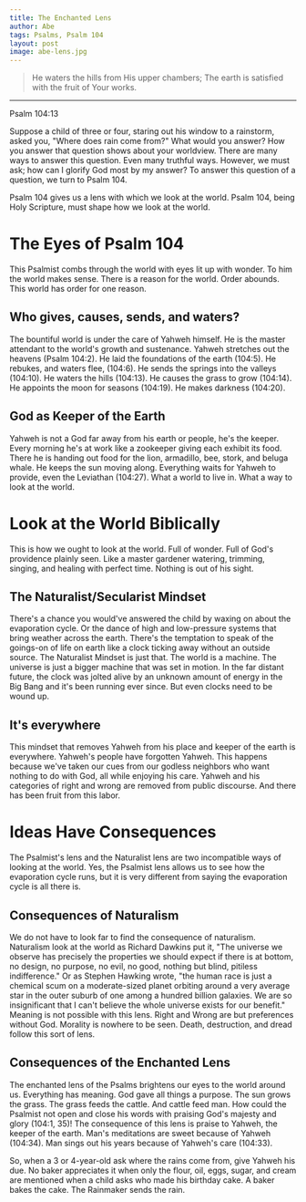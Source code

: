 ```yaml
---
title: The Enchanted Lens
author: Abe
tags: Psalms, Psalm 104
layout: post
image: abe-lens.jpg
---
```

>He waters the hills from His upper chambers; The earth is
satisfied with the fruit of Your works.
---
Psalm 104:13

Suppose a child of three or four, staring out his window to a rainstorm, asked you,
"Where does rain come from?" What would you answer? How you answer that question
shows about your worldview. There are many ways to answer this question. Even
many truthful ways. However, we must ask; how can I glorify God most by my
answer? To answer this question of a question, we turn to Psalm 104.

Psalm 104 gives us a lens with which we look at the world. Psalm 104, being Holy
Scripture, must shape how we look at the world.

The Eyes of Psalm 104
=====================

This Psalmist combs through the world with eyes lit up with wonder. To him the
world makes sense. There is a reason for the world. Order abounds. This world
has order for one reason.

Who gives, causes, sends, and waters?
-------------------------------------

The bountiful world is under the care of Yahweh himself. He is the master
attendant to the world's growth and sustenance. Yahweh stretches out the heavens
(Psalm 104:2). He laid the foundations of the earth (104:5). He rebukes, and
waters flee, (104:6). He sends the springs into the valleys (104:10). He waters
the hills (104:13). He causes the grass to grow (104:14). He appoints the moon
for seasons (104:19). He makes darkness (104:20).

God as Keeper of the Earth
--------------------------

Yahweh is not a God far away from his earth or people, he's the keeper. Every
morning he's at work like a zookeeper giving each exhibit its food. There he is
handing out food for the lion, armadillo, bee, stork, and beluga whale. He keeps
the sun moving along. Everything waits for Yahweh to provide, even the Leviathan
(104:27). What a world to live in. What a way to look at the world.

Look at the World Biblically
============================

This is how we ought to look at the world. Full of wonder. Full of God's
providence plainly seen. Like a master gardener watering, trimming, singing, and
healing with perfect time. Nothing is out of his sight.

The Naturalist/Secularist Mindset
---------------------------------

There's a chance you would've answered the child by waxing on about the
evaporation cycle. Or the dance of high and low-pressure systems that bring
weather across the earth. There's the temptation to speak of the goings-on of
life on earth like a clock ticking away without an outside source. The
Naturalist Mindset is just that. The world is a machine. The universe is just a
bigger machine that was set in motion. In the far distant future, the clock was
jolted alive by an unknown amount of energy in the Big Bang and it's been
running ever since. But even clocks need to be wound up.

It's everywhere
---------------

This mindset that removes Yahweh from his place and keeper of the earth is
everywhere. Yahweh's people have forgotten Yahweh. This happens because we've
taken our cues from our godless neighbors who want nothing to do with God, all
while enjoying his care. Yahweh and his categories of right and wrong are
removed from public discourse. And there has been fruit from this labor.

Ideas Have Consequences
=======================

The Psalmist's lens and the Naturalist lens are two incompatible ways of looking
at the world. Yes, the Psalmist lens allows us to see how the evaporation cycle
runs, but it is very different from saying the evaporation cycle is all there
is.

Consequences of Naturalism
--------------------------

We do not have to look far to find the consequence of naturalism. Naturalism
look at the world as Richard Dawkins put it, "The universe we observe has
precisely the properties we should expect if there is at bottom, no design, no
purpose, no evil, no good, nothing but blind, pitiless indifference." Or as
Stephen Hawking wrote, "the human race is just a chemical scum on a
moderate-sized planet orbiting around a very average star in the outer suburb of
one among a hundred billion galaxies. We are so insignificant that I can't
believe the whole universe exists for our benefit." Meaning is not possible with
this lens. Right and Wrong are but preferences without God. Morality is nowhere
to be seen. Death, destruction, and dread follow this sort of lens.

Consequences of the Enchanted Lens
----------------------------------

The enchanted lens of the Psalms brightens our eyes to the world around us.
Everything has meaning. God gave all things a purpose. The sun grows the grass.
The grass feeds the cattle. And cattle feed man. How could the Psalmist not open
and close his words with praising God's majesty and glory (104:1, 35)! The
consequence of this lens is praise to Yahweh, the keeper of the earth. Man's
meditations are sweet because of Yahweh (104:34). Man sings out his years
because of Yahweh's care (104:33).

So, when a 3 or 4-year-old ask where the rains come from, give Yahweh his due.
No baker appreciates it when only the flour, oil, eggs, sugar, and cream are
mentioned when a child asks who made his birthday cake. A baker bakes the cake.
The Rainmaker sends the rain.

